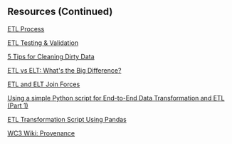 ##  Resources (Continued)

[ETL Process](http://www.dataintegration.info/etl)<!-- .element: target="_blank" data-preview-link -->

[ETL Testing & Validation](https://docs.microsoft.com/en-us/sql/analysis-services/data-mining/testing-and-validation-data-mining)<!-- .element: target="_blank" data-preview-link -->

[5 Tips for Cleaning Dirty Data](http://www.nonlinearcreations.com/Digital/how-we-think/articles/2013/11/5-tips-for-cleaning-dirty-data.aspx)<!-- .element: target="_blank" data-preview-link -->

[ETL vs ELT: What's the Big Difference?](https://www.ironsidegroup.com/2015/03/01/etl-vs-elt-whats-the-big-difference/)<!-- .element: target="_blank" data-preview-link -->

[ETL and ELT Join Forces](http://edwblog.com/category/etl_elt)<!-- .element: target="_blank" data-preview-link -->

[Using a simple Python script for End-to-End Data Transformation and ETL (Part 1)](http://ryrobes.com/featured-articles/using-a-simple-python-script-for-end-to-end-data-transformation-and-etl-part-1/)<!-- .element: target="_blank" data-preview-link -->

[ETL Transformation Script Using Pandas](http://pbpython.com/pandas_transform.html)<!-- .element: target="_blank" data-preview-link -->

[WC3 Wiki: Provenance](https://www.w3.org/2005/Incubator/prov/wiki/What_Is_Provenance)<!-- .element: target="_blank" data-preview-link -->

<!-- Go into new slide after line 25. -->
